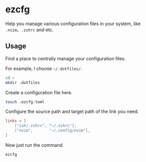 # ezcfg

Help you manage various configuration files in your system, like `.nvim`、`.zshrc` and etc.

## Usage

Find a place to centrally manage your configuration files. 

For example, I choose `~/.dotfiles/`.

```sh
cd ~
mkdir .dotfiles
```

Create a configuration file here.

```sh
touch .ezcfg.toml
```

Configure the source path and target path of the link you need.

```toml
links = [
    ["zsh/.zshrc", "~/.zshrc"],
    ["nvim",       "~/.config/nvim"],
]
```

Now just run the command.

```sh
ezcfg
```